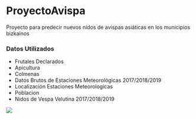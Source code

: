 # ProyectoAvispa
Proyecto para predecir nuevos nidos de avispas asiáticas en los municipios bizkainos

### Datos Utilizados

- Frutales Declarados
- Apicultura
- Colmenas
- Datos Brutos de Estaciones Meteorológicas 2017/2018/2019
- Localización Estaciones Meteorologicas
- Poblacion
- Nidos de Vespa Velutina 2017/2018/2019


![](https://www.latiendadelapicultor.com/blog/wp-content/uploads/2015/10/vespa_velutina1.jpg)
